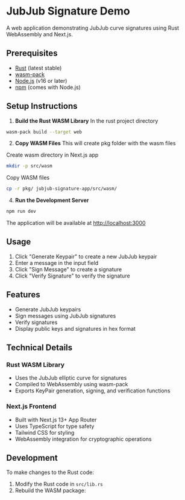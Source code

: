 # JubJub Signature Demo

A web application demonstrating JubJub curve signatures using Rust WebAssembly and Next.js.


## Prerequisites

- [Rust](https://rustup.rs/) (latest stable)
- [wasm-pack](https://rustwasm.github.io/wasm-pack/installer/)
- [Node.js](https://nodejs.org/) (v16 or later)
- [npm](https://www.npmjs.com/) (comes with Node.js)

## Setup Instructions

1. **Build the Rust WASM Library**
In the rust project directory
```bash
wasm-pack build --target web
```

2. **Copy WASM Files**
 This will create pkg folder with the wasm files

Create wasm directory in Next.js app

```bash
mkdir -p src/wasm
```

Copy WASM files

```bash
cp -r pkg/ jubjub-signature-app/src/wasm/
```

4. **Run the Development Server**
```bash
npm run dev
```


The application will be available at [http://localhost:3000](http://localhost:3000)

## Usage

1. Click "Generate Keypair" to create a new JubJub keypair
2. Enter a message in the input field
3. Click "Sign Message" to create a signature
4. Click "Verify Signature" to verify the signature

## Features

- Generate JubJub keypairs
- Sign messages using JubJub signatures
- Verify signatures
- Display public keys and signatures in hex format

## Technical Details

### Rust WASM Library
- Uses the JubJub elliptic curve for signatures
- Compiled to WebAssembly using wasm-pack
- Exports KeyPair generation, signing, and verification functions

### Next.js Frontend
- Built with Next.js 13+ App Router
- Uses TypeScript for type safety
- Tailwind CSS for styling
- WebAssembly integration for cryptographic operations

## Development

To make changes to the Rust code:

1. Modify the Rust code in `src/lib.rs`
2. Rebuild the WASM package: